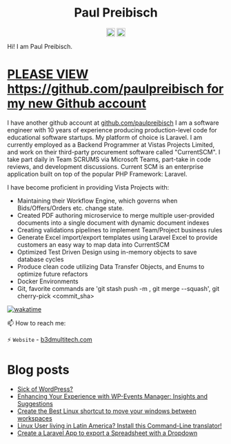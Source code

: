 <p align="center"> <h1 align="center"> Paul Preibisch</h1> </p>
<p align="center">
<a href="https://github.com/firecentaur" target="_blank"><img align="center" src="https://cdn.jsdelivr.net/npm/simple-icons@3.0.1/icons/github.svg" alt="Paul Preibisch" height="20" width="20" /></a>
<a href="https://dev.to/paulpreibisch" target="_blank"><img align="center" src="https://cdn.jsdelivr.net/npm/simple-icons@3.0.1/icons/blogger.svg" alt="Paul Preibisch Blog" height="20" width="20" /></a>
</p>

Hi! I am Paul Preibisch. 

<h1><a href="https://github.com/paulpreibisch" target="_blank">PLEASE VIEW https://github.com/paulpreibisch for my new Github account</a></h1>

I have another github account at [github.com/paulpreibisch](github.com/paulpreibisch)
I am a software engineer with 10 years of experience producing production-level code for educational software startups. My platform of choice is Laravel.
I am currently employed as a Backend Programmer at Vistas Projects Limited, and work on their third-party procurement software called "CurrentSCM".
I take part daily in Team SCRUMS via Microsoft Teams, part-take in code reviews, and development discussions.
Current SCM is an enterprise application built on top of the popular PHP Framework: Laravel.

I have become proficient in providing Vista Projects with:

- Maintaining their Workflow Engine, which governs when Bids/Offers/Orders etc. change state.
- Created PDF authoring microservice to merge multiple user-provided documents into a single document with dynamic document indexes
- Creating validations pipelines to implement Team/Project business rules
- Generate Excel import/export templates using Laravel Excel to provide customers an easy way to map data into CurrentSCM
- Optimized Test Driven Design using in-memory objects to save database cycles
- Produce clean code utilizing Data Transfer Objects, and Enums to optimize future refactors
- Docker Environments
- Git, favorite commands are 'git stash push -m <some message>, git merge --squash', git cherry-pick <commit_sha>


[![wakatime](https://wakatime.com/badge/user/be6cf5cc-7f5a-43b3-b789-4a4ddd5b1bc2.svg)](https://wakatime.com/@be6cf5cc-7f5a-43b3-b789-4a4ddd5b1bc2)


📫 How to reach me:

⚡ `Website` - [b3dmultitech.com](https://b3dmultitech.com)


# Blog posts
<!-- BLOG-POST-LIST:START -->
- [Sick of WordPress?](https://dev.to/paulpreibisch/sick-of-wordpress-5god)
- [Enhancing Your Experience with WP-Events Manager: Insights and Suggestions](https://dev.to/paulpreibisch/before-you-buy-wp-events-manager-these-3-things-need-to-be-improved-d7p)
- [Create the Best Linux shortcut to move your windows between workspaces](https://dev.to/paulpreibisch/create-the-best-linux-shortcut-to-move-your-windows-between-workspaces-49gi)
- [Linux User living in Latin America? Install this Command-Line translator!](https://dev.to/paulpreibisch/linux-user-living-in-latin-america-install-this-command-line-translator-fa2)
- [Create a Laravel App to export a Spreadsheet with a Dropdown](https://dev.to/paulpreibisch/create-a-laravel-app-to-export-a-spreadsheet-with-a-dropdown-3nla)
<!-- BLOG-POST-LIST:END -->





